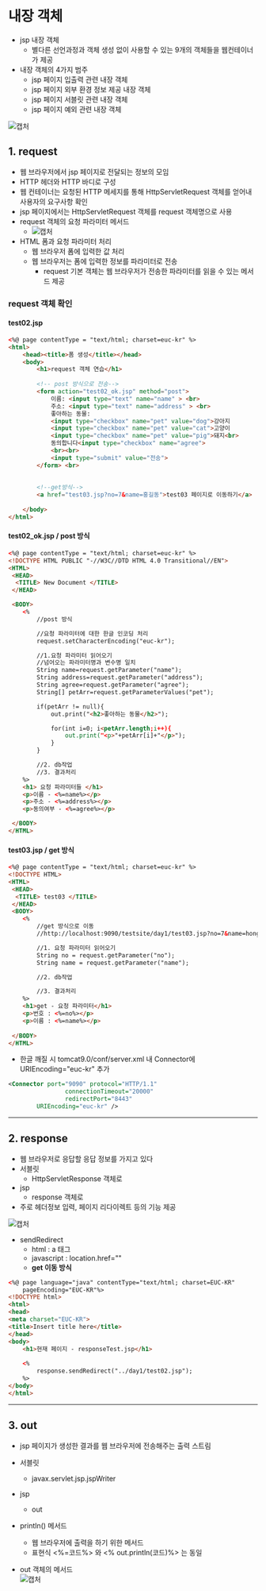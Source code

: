 # 내장 객체
- jsp 내장 객체
	- 별다른 선언과정과 객체 생성 없이 사용할 수 있는 9개의 객체들을 웹컨테이너가 제공
- 내장 객체의 4가지 범주
	- jsp 페이지 입출력 관련 내장 객체
	- jsp 페이지 외부 환경 정보 제공 내장 객체
	- jsp 페이지 서블릿 관련 내장 객체
	- jsp 페이지 예외 관련 내장 객체   

![캡처](https://user-images.githubusercontent.com/99188096/166202318-e0bf6159-5ce0-4fee-9bac-f4463752cc35.JPG)   

## 1. request
- 웹 브라우저에서 jsp 페이지로 전달되는 정보의 모임
- HTTP 헤더와 HTTP 바디로 구성
- 웹 컨테이너는 요청된 HTTP 메세지를 통해 HttpServletRequest 객체를 얻어내 사용자의 요구사항 확인
- jsp 페이지에서는 HttpServletRequest 객체를 request 객체명으로 사용   
- request 객체의 요청 파라미터 메서드   
	- ![캡처](https://user-images.githubusercontent.com/99188096/166202554-5294a711-50e6-4268-a088-26b9b86bd12b.JPG)   
- HTML 폼과 요청 파라미터 처리
	- 웹 브라우저 폼에 입력한 값 처리
	- 웹 브라우저는 폼에 입력한 정보를 파라미터로 전송
		- request 기본 객체는 웹 브라우저가 전송한 파라미터를 읽을 수 있는 메서드 제공   

### request 객체 확인
#### test02.jsp
```html
<%@ page contentType = "text/html; charset=euc-kr" %>
<html>
	<head><title>폼 생성</title></head>
	<body>
		<h1>request 객체 연습</h1> 
		
		<!-- post 방식으로 전송-->
		<form action="test02_ok.jsp" method="post">
			이름: <input type="text" name="name" > <br>
			주소: <input type="text" name="address" > <br>
			좋아하는 동물:
			<input type="checkbox" name="pet" value="dog">강아지
			<input type="checkbox" name="pet" value="cat">고양이
			<input type="checkbox" name="pet" value="pig">돼지<br>
			동의합니다<input type="checkbox" name="agree">
			<br><br>
			<input type="submit" value="전송">
		</form> <br>
		
		
		<!--get방식-->
		<a href="test03.jsp?no=7&name=홍길동">test03 페이지로 이동하기</a>
		
	</body>
</html>

```

#### test02_ok.jsp / post 방식
```html
<%@ page contentType = "text/html; charset=euc-kr" %>
<!DOCTYPE HTML PUBLIC "-//W3C//DTD HTML 4.0 Transitional//EN">
<HTML>
 <HEAD>
  <TITLE> New Document </TITLE>
 </HEAD>

 <BODY>
	<%
		//post 방식

		//요청 파라미터에 대한 한글 인코딩 처리
		request.setCharacterEncoding("euc-kr");

		//1.요청 파라미터 읽어오기
	   	//넘어오는 파라미터명과 변수명 일치
		String name=request.getParameter("name");
		String address=request.getParameter("address");
		String agree=request.getParameter("agree");
		String[] petArr=request.getParameterValues("pet");

		if(petArr != null){
			out.print("<h2>좋아하는 동물</h2>");

			for(int i=0; i<petArr.length;i++){
				out.print("<p>"+petArr[i]+"</p>");
			}
		}

		//2. db작업
		//3. 결과처리
	%>
	<h1> 요청 파라미터들 </h1>
	<p>이름 - <%=name%></p>
	<p>주소 - <%=address%></p>
	<p>동의여부 - <%=agree%></p>

 </BODY>
</HTML>

```

#### test03.jsp / get 방식
```html
<%@ page contentType = "text/html; charset=euc-kr" %>
<!DOCTYPE HTML>
<HTML>
 <HEAD>
  <TITLE> test03 </TITLE>
 </HEAD>
 <BODY>
	<%
		//get 방식으로 이동
		//http://localhost:9090/testsite/day1/test03.jsp?no=7&name=hong

		//1. 요청 파라미터 읽어오기
		String no = request.getParameter("no");
		String name = request.getParameter("name");

		//2. db작업

		//3. 결과처리
	%>
	<h1>get - 요청 파라미터</h1>
	<p>번호 : <%=no%></p>
	<p>이름 : <%=name%></p>
  
 </BODY>
</HTML>

```

- 한글 깨질 시 tomcat9.0/conf/server.xml 내 Connector에 URIEncoding="euc-kr" 추가   

```xml
<Connector port="9090" protocol="HTTP/1.1"
                connectionTimeout="20000"
                redirectPort="8443" 
	   	URIEncoding="euc-kr" />
```

***

## 2. response
- 웹 브라우저로 응답할 응답 정보를 가지고 있다
- 서블릿
	- HttpServletResponse 객체로
- jsp
	- response 객체로
- 주로 헤더정보 입력, 페이지 리다이렉트 등의 기능 제공   

![캡처](https://user-images.githubusercontent.com/99188096/166391434-d74538c8-e121-4bb1-98a9-b76c21e0a139.JPG)   

- sendRedirect
	- html : a 태그
	- javascript : location.href=""
	- **get 이동 방식**   


```html
<%@ page language="java" contentType="text/html; charset=EUC-KR"
    pageEncoding="EUC-KR"%>
<!DOCTYPE html>
<html>
<head>
<meta charset="EUC-KR">
<title>Insert title here</title>
</head>
<body>
	<h1>현재 페이지 - responseTest.jsp</h1>
	
	<%
		response.sendRedirect("../day1/test02.jsp");
	%>
</body>
</html>
```

***

## 3. out
- jsp 페이지가 생성한 결과를 웹 브라우저에 전송해주는 출력 스트림
- 서블릿
	- javax.servlet.jsp.jspWriter
- jsp
	- out
- println() 메서드
	- 웹 브라우저에 출력을 하기 위한 메서드
	- 표현식 <%=코드%\> 와 <% out.println(코드)%\> 는 동일   

- out 객체의 메서드   
![캡처](https://user-images.githubusercontent.com/99188096/166394647-77332f98-ed92-466c-a66a-cb2afdce7795.JPG)


